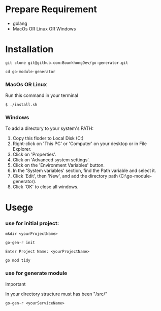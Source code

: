 # Prepare Requirement

- golang
- MacOs OR Linux OR Windows

# Installation

```
git clone git@github.com:BounkhongDev/go-generator.git
```

```
cd go-module-generator
```

### MacOs OR Linux
Run this command in your terminal
```
$ ./install.sh
```

### Windows

To add a directory to your system's PATH:

1. Copy this floder to Local Disk (C:)
2. Right-click on 'This PC' or 'Computer' on your desktop or in File Explorer.
3. Click on 'Properties'.
4. Click on 'Advanced system settings'.
5. Click on the 'Environment Variables' button.
6. In the 'System variables' section, find the Path variable and select it.
7. Click 'Edit', then 'New', and add the directory path (C:\go-module-generator).
8. Click 'OK' to close all windows.

# Usege

### use for initial project:
```
mkdir <yourProjectName>
```
```
go-gen-r init
```
```
Enter Project Name: <yourProjectName>
```
```
go mod tidy
```

### use for generate module
> [!IMPORTANT]
> In your directory structure must has been "/src/"

```
go-gen-r <yourServiceName>
```
